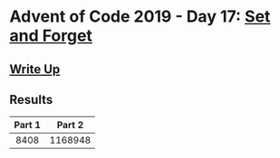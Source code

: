 # Advent of Code 2019 - Day 17: [Set and Forget](https://adventofcode.com/2019/day/17)

## [Write Up](https://github.com/CodingAP/advent-of-code/blob/main/writeups/2019/day17_writeup.md)
## Results
| Part 1 | Part 2 | 
|:---:|:---:|
| 8408 | 1168948 |